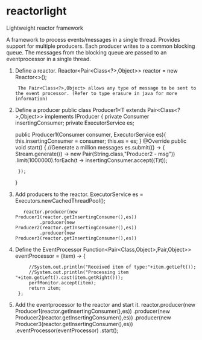 # reactorlight
Lightweight reactor framework

A framework to process events/messages in a single thread. Provides support for multiple producers. Each producer writes to a common blocking queue.
The messages from the blocking queue are passed to an eventprocessor in a single thread.

1. Define a reactor.
        Reactor<Pair<Class<?>,Object>> reactor = new Reactor<>();
        
        The Pair<Class<?>,Object> allows any type of message to be sent to the event processor. (Refer to type erasure in java for more information)
2. Define a producer
  public class Producer1<T  extends Pair<Class<?>,Object>> implements IProducer<T> {
    private Consumer<T> insertingConsumer;
    private ExecutorService es;
    
    public Producer1(Consumer<T> consumer, ExecutorService es){
        this.insertingConsumer = consumer;
        this.es = es;
    }
    @Override
    public void start() {
       //Generate a million messages
        es.submit(() -> {
            Stream.generate(() -> new Pair(String.class,"Producer2 - msg"))
                    .limit(1000000).forEach(t -> insertingConsumer.accept((T)t));

        });

    }

3. Add producers to the reactor. 
   ExecutorService es = Executors.newCachedThreadPool();
   
          reactor.producer(new Producer1(reactor.getInsertingConsumer(),es))
                .producer(new Producer2(reactor.getInsertingConsumer(),es))
                .producer(new Producer3(reactor.getInsertingConsumer(),es))
 
4. Define the EventProcessor
        Function<Pair<Class<?>,Object>,Pair<Class<?>,Object>> eventProcessor = (item) -> {

            //System.out.println("Received item of type:"+item.getLeft());
            //System.out.println("Processing item "+item.getLeft().cast(item.getRight()));
            perfMonitor.accept(item);
            return item;
        };

5. Add the eventprocessor to the reactor and start it.
        reactor.producer(new Producer1(reactor.getInsertingConsumer(),es))
                .producer(new Producer2(reactor.getInsertingConsumer(),es))
                .producer(new Producer3(reactor.getInsertingConsumer(),es))
                .eventProcessor(eventProcessor)
                .start();
